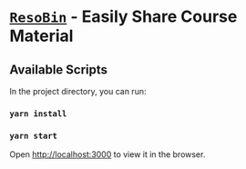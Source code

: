 # [`ResoBin`](https://resobin.netlify.app/) - Easily Share Course Material  

## Available Scripts

In the project directory, you can run:

### `yarn install`

### `yarn start`

Open [http://localhost:3000](http://localhost:3000) to view it in the browser.
